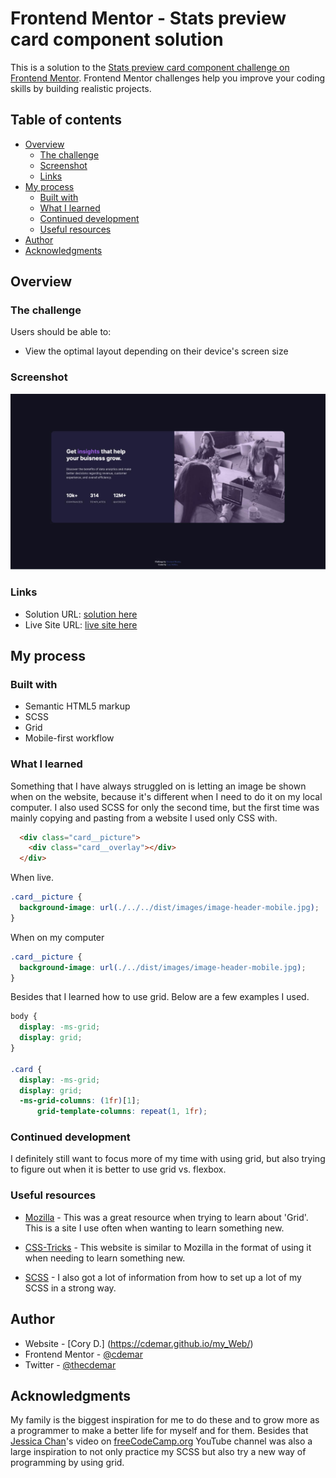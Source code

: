 # Frontend Mentor - Stats preview card component solution

This is a solution to the [Stats preview card component challenge on Frontend Mentor](https://www.frontendmentor.io/challenges/stats-preview-card-component-8JqbgoU62). Frontend Mentor challenges help you improve your coding skills by building realistic projects. 

## Table of contents

- [Overview](#overview)
  - [The challenge](#the-challenge)
  - [Screenshot](#screenshot)
  - [Links](#links)
- [My process](#my-process)
  - [Built with](#built-with)
  - [What I learned](#what-i-learned)
  - [Continued development](#continued-development)
  - [Useful resources](#useful-resources)
- [Author](#author)
- [Acknowledgments](#acknowledgments)

## Overview

### The challenge

Users should be able to:

- View the optimal layout depending on their device's screen size

### Screenshot

![](/dist/images/screenshot.jpg)

### Links

- Solution URL: [solution here](https://github.com/cdemar/Frontend_Mentor_stats_card)
- Live Site URL: [live site here](https://cdemar.github.io/Frontend_Mentor_stats_card/)

## My process

### Built with

- Semantic HTML5 markup
- SCSS
- Grid
- Mobile-first workflow

### What I learned

Something that I have always struggled on is letting an image be shown when on the website, because it's different when I need to do it on my local computer. I also used SCSS for only the second time, but the first time was mainly copying and pasting from a website I used only CSS with.


```html
  <div class="card__picture">
    <div class="card__overlay"></div>
  </div>
```

When live.
```css
.card__picture {
  background-image: url(./../../dist/images/image-header-mobile.jpg);
}
```
When on my computer
```css
.card__picture {
  background-image: url(./../dist/images/image-header-mobile.jpg);
}
```

Besides that I learned how to use grid. Below are a few examples I used.
```css
body {
  display: -ms-grid;
  display: grid;
}

.card {
  display: -ms-grid;
  display: grid;
  -ms-grid-columns: (1fr)[1];
      grid-template-columns: repeat(1, 1fr);
```

### Continued development

I definitely still want to focus more of my time with using grid, but also trying to figure out when it is better to use grid vs. flexbox.

### Useful resources

- [Mozilla](https://developer.mozilla.org/en-US/docs/Web/CSS/CSS_Grid_Layout) - This was a great resource when trying to learn about 'Grid'. This is a site I use often when wanting to learn something new.

- [CSS-Tricks](https://css-tricks.com/snippets/css/complete-guide-grid/) - This website is similar to Mozilla in the format of using it when needing to learn something new.

- [SCSS](https://sass-lang.com/documentation/syntax) - I also got a lot of information from how to set up a lot of my SCSS in a strong way.

## Author

- Website - [Cory D.] (https://cdemar.github.io/my_Web/)
- Frontend Mentor - [@cdemar](https://www.frontendmentor.io/profile/cdemar)
- Twitter - [@thecdemar](https://twitter.com/thecdemar)

## Acknowledgments
My family is the biggest inspiration for me to do these and to grow more as a programmer to make a better life for myself and for them. Besides that [Jessica Chan](https://www.youtube.com/watch?v=aoQ6S1a32j8&t=13825s)'s video on [freeCodeCamp.org](https://www.youtube.com/channel/UC8butISFwT-Wl7EV0hUK0BQ) YouTube channel was also a large inspiration to not only practice my SCSS but also try a new way of programming by using grid.
